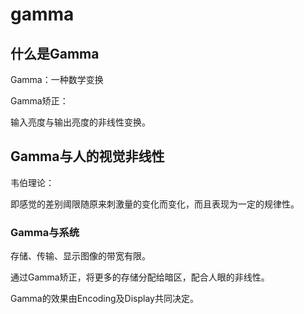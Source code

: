 # gamma

## 什么是Gamma

Gamma：一种数学变换



Gamma矫正：

输入亮度与输出亮度的非线性变换。



## Gamma与人的视觉非线性

韦伯理论：

即感觉的差别阈限随原来刺激量的变化而变化，而且表现为一定的规律性。



### Gamma与系统

存储、传输、显示图像的带宽有限。

通过Gamma矫正，将更多的存储分配给暗区，配合人眼的非线性。

Gamma的效果由Encoding及Display共同决定。